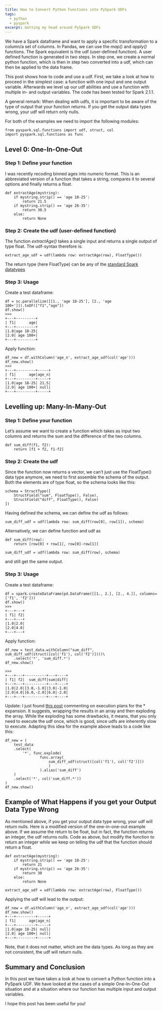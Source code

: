 ```yaml
---
title: How to Convert Python Functions into PySpark UDFs
tags:
  - python
  - pyspark
excerpt: Getting my head around PySpark UDFs
---
```


We have a Spark dataframe and want to apply a specific transformation to a column/a set of columns. 
In Pandas, we can use the *map()* and *apply()* functions. The Spark equivalent is the udf (user-defined function). 
A user defined function is generated in two steps. In step one, we create a normal python function, which is then in step two 
converted into a udf, which can then be applied to the data frame. 

This post shows how to code and use a udf. First, we take a look at how to proceed in the simplest case: a function with one
input and one output variable. Afterwards we level up our udf abilities and use a function with multiple in- and 
output variables. The code has been tested for Spark 2.1.1. 

A general remark: When dealing with udfs, it is important to be aware of the type of output that your function returns. 
If you get the output data types wrong, your udf will return only nulls.

For both of the examples we need to import the following modules:
```
from pyspark.sql.functions import udf, struct, col
import pyspark.sql.functions as func
```

## Level 0: One-In-One-Out
### Step 1: Define your function
I was recently recoding binned ages into numeric format. This is an abbreviated version of a function that takes a string, compares it to several options and finally returns a float.
```
def extractAge(mystring):
    if mystring.strip() == 'age 18-25':
        return 21.5
    if mystring.strip() == 'age 26-35':
        return 30.5
    else:
        return None
```

### Step 2: Create the udf (user-defined function)
The function *extractAge()* takes a single input and returns a single output of type float. The udf-syntax therefore is:
```
extract_age_udf = udf(lambda row: extractAge(row), FloatType())
```
The return type (here FloatType) can be any of the [standard Spark datatypes](http://spark.apache.org/docs/latest/api/python/pyspark.sql.html?highlight=types#module-pyspark.sql.types)

### Step 3: Usage
Create a test dataframe:
```
df = sc.parallelize([[1., 'age 18-25'], [2., 'age 100+']]).toDF(["f1","age"])
df.show()
>>>
+---+---------+
| f1|      age|
+---+---------+
|1.0|age 18-25|
|2.0| age 100+|
+---+---------+
```
Apply function:
```
df_new = df.withColumn('age_n', extract_age_udf(col('age')))
df_new.show()
>>>
+---+---------+-----+
| f1|      age|age_n|
+---+---------+-----+
|1.0|age 18-25| 21.5|
|2.0| age 100+| null|
+---+---------+-----+
```

## Levelling up: Many-In-Many-Out

### Step 1: Define your function
Let’s assume we want to create a function which takes as input two columns and returns the sum and the difference of the two columns.

```
def sum_diff(f1, f2):
	return [f1 + f2, f1-f2]
```

### Step 2: Create the udf
Since the function now returns a vector, we can’t just use the FloatType() data type anymore, we need to first assemble the schema of the output. Both the elements are of type float, so the schema looks like this:

```
schema = StructType([
    StructField("sum", FloatType(), False),
    StructField("diff", FloatType(), False)
])
```

Having defined the schema, we can define the udf as follows:
```
sum_diff_udf = udf(lambda row: sum_diff(row[0], row[1]), schema)
```

Alternatively, we can define function and udf as
```
def sum_diff(row):
	return [row[0] + row[1], row[0]-row[1]]
	
sum_diff_udf = udf(lambda row: sum_diff(row), schema)
```
and still get the same output.


### Step 3: Usage
Create a test dataframe:
```
df = spark.createDataFrame(pd.DataFrame([[1., 2.], [2., 4.]], columns=['f1', 'f2']))
df.show()
>>>
+---+---+
| f1| f2|
+---+---+
|1.0|2.0|
|2.0|4.0|
+---+---+
```

Apply function:
```
df_new = test_data.withColumn("sum_diff", sum_diff_udf(struct([col('f1'), col('f2')])))\
	.select('*', 'sum_diff.*')
df_new.show()

>>>
+---+---+----------+---+----+
| f1| f2|  sum_diff|sum|diff|
+---+---+----------+---+----+
|1.0|2.0|[3.0,-1.0]|3.0|-1.0|
|2.0|4.0|[6.0,-2.0]|6.0|-2.0|
+---+---+----------+---+----+

```

Update: I just found [this post](https://towardsdatascience.com/pyspark-udfs-and-star-expansion-b50f501dcb7b) 
commenting on execution plans for the * expansion. 
It suggests, wrapping the results in an array and then exploding the array. While the exploding has some drawbacks, it means,
that you only need to execute the udf once, which is good, since udfs are inherently slow to execute. Adapting this idea for the example 
above leads to a code like this:
```
df_new = (
    test_data
    .select(
        '*', func.explode(
                func.array(
                    sum_diff_udf(struct([col('f1'), col('f2')]))
                    )
                ).alias('sum_diff')
    )
    .select('*', col('sum_diff.*'))
)
df_new.show()
```

## Example of What Happens if you get your Output Data Type Wrong
As mentioned above, if you get your output data type wrong, your udf will return nulls. Here is a modified version of the 
one-in-one-out example above. If we assume the return to be float, but in fact, the function returns an integer, the udf returns nulls. Code as above, but modify the function to return an integer while we keep on telling the udf that the function should return a float.
```
def extractAge(mystring):
    if mystring.strip() == 'age 18-25':
        return 21
    if mystring.strip() == 'age 26-35':
        return 30
    else:
        return None
	
extract_age_udf = udf(lambda row: extractAge(row), FloatType())
```
Applying the udf will lead to the output:
```
df_new = df.withColumn('age_n', extract_age_udf(col('age')))
df_new.show()
+---+---------+-----+
| f1|      age|age_n|
+---+---------+-----+
|1.0|age 18-25| null|
|2.0| age 100+| null|
+---+---------+-----+
```
Note, that it does not matter, which are the data types. As long as they are not consistent, the udf will return nulls.

## Summary and Conclusion
In this post we have taken a look at how to convert a Python function into a PySpark UDF. We have looked at the cases of a simple
One-In-One-Out situation and at a situation where our function has multiple input and output variables. 

I hope this post has been useful for you!
